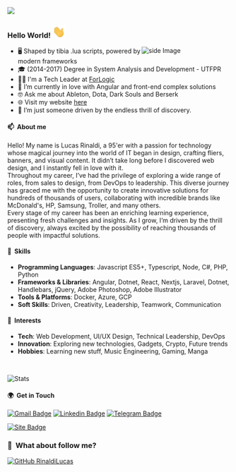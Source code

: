 ![](https://komarev.com/ghpvc/?username=rinaldilucas&color=006bed)

### Hello World! <img src="./assets/waving-hand.gif" width="29px">

<img src="https://media1.giphy.com/media/jaHx2CoUG7L8y3SDn9/giphy.gif?cid=ecf05e47d137f7339c00f8e1b7afaa1f8ed8d958b4d0aa6e&rid=giphy.gif" alt="side Image" align="right" width="200" height="auto" />
  
  - 🖥️ Shaped by tibia .lua scripts, powered by modern frameworks
  - 🎓 (2014-2017) Degree in System Analysis and Development - UTFPR
  - 👨‍💻 I'm a Tech Leader at [ForLogic](https://forlogic.net)
  - 🔧 I’m currently in love with Angular and front-end complex solutions
  - 🤓 Ask me about Ableton, Dota, Dark Souls and Berserk
  - 🌐 Visit my website <a target="_blank" href="https://www.rinaldilucas.com">here</a>
  - 🚀 I’m just someone driven by the endless thrill of discovery.

#### 📫 &nbsp;About me

Hello! My name is Lucas Rinaldi, a 95'er with a passion for technology whose magical journey into the world of IT began in design, crafting fliers, banners, and visual content. It didn’t take long before I discovered web design, and I instantly fell in love with it.<br>
Throughout my career, I’ve had the privilege of exploring a wide range of roles, from sales to design, from DevOps to leadership. This diverse journey has graced me with the opportunity to create innovative solutions for hundreds of thousands of users, collaborating with incredible brands like McDonald's, HP, Samsung, Troller, and many others.<br>
Every stage of my career has been an enriching learning experience, presenting fresh challenges and insights. As I grow, I’m driven by the thrill of discovery, always excited by the possibility of reaching thousands of people with impactful solutions.

#### 🧠 &nbsp;Skills

- **Programming Languages**: Javascript ES5+, Typescript, Node, C#, PHP, Python
- **Frameworks & Libraries**: Angular, Dotnet, React, Nextjs, Laravel, Dotnet, Handlebars, jQuery, Adobe Photoshop, Adobe Illustrator
- **Tools & Platforms**: Docker, Azure, GCP
- **Soft Skills**: Driven, Creativity, Leadership, Teamwork, Communication

#### 📒 &nbsp;Interests

- **Tech**: Web Development, UI/UX Design, Technical Leadership, DevOps
- **Innovation**: Exploring new technologies, Gadgets, Crypto, Future trends
- **Hobbies**: Learning new stuff, Music Engineering, Gaming, Manga

<br>

![Stats](https://github-readme-stats.vercel.app/api?username=rinaldilucas&show_icons=true&theme=radical)

#### 🌍 &nbsp;Get in Touch

[![Gmail Badge](https://img.shields.io/badge/-Gmail-c14438?style=flat-square&logo=Gmail&logoColor=white&link=mailto:lucasreinaldi@gmail.com)](mailto:lucasreinaldi@gmail.com)
[![Linkedin Badge](https://img.shields.io/badge/-LinkedIn-blue?style=flat-square&logo=Linkedin&logoColor=white&link=https://www.linkedin.com/in/rinaldilucas/)](https://www.linkedin.com/in/rinaldilucas/)
[![Telegram Badge](https://img.shields.io/badge/-Telegram-1ca0f1?style=flat-square&labelColor=1ca0f1&logo=telegram&logoColor=white&link=https://t.me/rinaldilucas)](https://t.me/rinaldilucas)

[![Site Badge](https://img.shields.io/badge/-https://rinaldilucas.com-006bed?style=flat-square&logo=website&logoColor=white&link=https://rinaldilucas.com)](https://rinaldilucas.com)

<h3> 👀 &nbsp;What about follow me? </h3>

[![GitHub RinaldiLucas](https://img.shields.io/github/followers/rinaldilucas?label=follow&style=social)](https://github.com/rinaldilucas)
